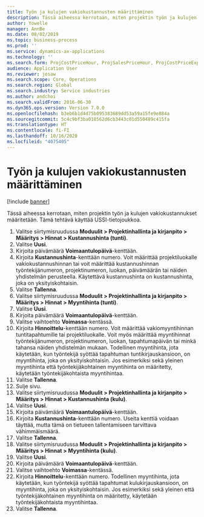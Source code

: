 ```yaml
---
title: Työn ja kulujen vakiokustannusten määrittäminen
description: Tässä aiheessa kerrotaan, miten projektin työn ja kulujen vakiokustannukset määritetään.
author: Yowelle
manager: AnnBe
ms.date: 08/02/2019
ms.topic: business-process
ms.prod: ''
ms.service: dynamics-ax-applications
ms.technology: ''
ms.search.form: ProjCostPriceHour, ProjSalesPriceHour, ProjCostPriceExpense, ProjSalesPriceCost
audience: Application User
ms.reviewer: josaw
ms.search.scope: Core, Operations
ms.search.region: Global
ms.search.industry: Service industries
ms.author: andchoi
ms.search.validFrom: 2016-06-30
ms.dyn365.ops.version: Version 7.0.0
ms.openlocfilehash: b3eb6b1d4d75b095383689dd53a59a15fe9e884a
ms.sourcegitcommit: 5c4c9bf3ba018562d6cb3443c01d550489c415fa
ms.translationtype: HT
ms.contentlocale: fi-FI
ms.lasthandoff: 10/16/2020
ms.locfileid: "4075405"
---
```

# <a name="configure-standard-costs-for-labor-and-expenses"></a>Työn ja kulujen vakiokustannusten määrittäminen

[!include [banner](../../includes/banner.md)]

Tässä aiheessa kerrotaan, miten projektin työn ja kulujen vakiokustannukset määritetään. Tämä tehtävä käyttää USSI-tietojoukkoa.

1. Valitse siirtymisruudussa **Moduulit > Projektinhallinta ja kirjanpito > Määritys > Hinnat > Kustannushinta (tunti)**.
2. Valitse **Uusi**.
3. Kirjoita päivämäärä **Voimaantulopäivä**-kenttään.
4. Kirjoita **Kustannushinta**-kenttään numero. Voit määrittää projektiluokalle vakiokustannushinnan tai voit määrittää kustannushinnan työntekijänumeron, projektinumeron, luokan, päivämäärän tai näiden yhdistelmän perusteella. Käytettävä kustannushinta on kustannushinta, joka on yksityiskohtaisin.  
5. Valitse **Tallenna**.
6. Valitse siirtymisruudussa **Moduulit > Projektinhallinta ja kirjanpito > Määritys > Hinnat > Myyntihinta (tunti)**.
7. Valitse **Uusi**.
8. Kirjoita päivämäärä **Voimaantulopäivä**-kenttään.
9. Valitse vaihtoehto **Voimassa**-kentässä.
10. Kirjoita **Hinnoittelu**-kenttään numero. Voit määrittää vakiomyyntihinnan tuntitapahtumille tai projektiluokalle. Voit myös määrittää myyntihinnat työntekijänumeron, projektinumeron, luokan, tapahtumapäivän tai minkä tahansa näiden yhdistelmän mukaan. Todellinen myyntihinta, jota käytetään, kun työntekijä syöttää tapahtuman tuntikirjauskansioon, on myyntihinta, joka on yksityiskohtaisin. Jos esimerkiksi sekä yleinen myyntihinta että työntekijäkohtainen myyntihinta on määritetty, käytetään työntekijäkohtaista myyntihintaa.  
11. Valitse **Tallenna**.
12. Sulje sivu.
13. Valitse siirtymisruudussa **Moduulit > Projektinhallinta ja kirjanpito > Määritys > Hinnat > Kustannushinta (kulu)**.
14. Valitse **Uusi**.
15. Kirjoita päivämäärä **Voimaantulopäivä**-kenttään.
16. Kirjoita **Kustannushinta**-kenttään numero. Useita kenttiä voidaan täyttää, mutta tämä on tietueen tallentamiseen tarvittava vähimmäismäärä.  
17. Valitse **Tallenna**.
18. Valitse siirtymisruudussa **Moduulit > Projektinhallinta ja kirjanpito > Määritys > Hinnat > Myyntihinta (kulu)**.
19. Valitse **Uusi**.
20. Kirjoita päivämäärä **Voimaantulopäivä**-kenttään.
21. Valitse vaihtoehto **Voimassa**-kentässä.
22. Kirjoita **Hinnoittelu**-kenttään numero. Todellinen myyntihinta, jota käytetään, kun työntekijä syöttää tapahtumat kulukirjauskansioon, on myyntihinta, joka on yksityiskohtaisin. Jos esimerkiksi sekä yleinen että työntekijäkohtainen myyntihinta on määritetty, käytetään työntekijäkohtaista myyntihintaa.  
23. Valitse **Tallenna**.

